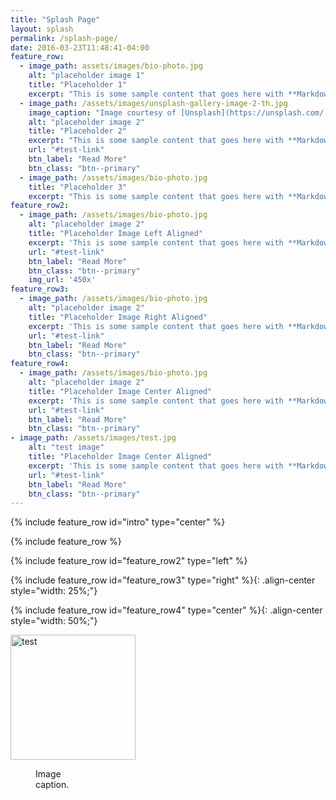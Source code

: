```yaml
---
title: "Splash Page"
layout: splash
permalink: /splash-page/
date: 2016-03-23T11:48:41-04:00
feature_row:
  - image_path: assets/images/bio-photo.jpg
    alt: "placeholder image 1"
    title: "Placeholder 1"
    excerpt: "This is some sample content that goes here with **Markdown** formatting."
  - image_path: /assets/images/unsplash-gallery-image-2-th.jpg
    image_caption: "Image courtesy of [Unsplash](https://unsplash.com/)"
    alt: "placeholder image 2"
    title: "Placeholder 2"
    excerpt: "This is some sample content that goes here with **Markdown** formatting."
    url: "#test-link"
    btn_label: "Read More"
    btn_class: "btn--primary"
  - image_path: /assets/images/bio-photo.jpg
    title: "Placeholder 3"
    excerpt: "This is some sample content that goes here with **Markdown** formatting."
feature_row2:
  - image_path: /assets/images/bio-photo.jpg
    alt: "placeholder image 2"
    title: "Placeholder Image Left Aligned"
    excerpt: 'This is some sample content that goes here with **Markdown** formatting. Left aligned with `type="left"`'
    url: "#test-link"
    btn_label: "Read More"
    btn_class: "btn--primary"
    img_url: '450x' 
feature_row3:
  - image_path: /assets/images/bio-photo.jpg
    alt: "placeholder image 2"
    title: "Placeholder Image Right Aligned"
    excerpt: 'This is some sample content that goes here with **Markdown** formatting. Right aligned with `type="right"`, test this: `{: .align-center style="width: 25%;"}`'
    url: "#test-link"
    btn_label: "Read More"
    btn_class: "btn--primary"
feature_row4:
  - image_path: /assets/images/bio-photo.jpg
    alt: "placeholder image 2"
    title: "Placeholder Image Center Aligned"
    excerpt: 'This is some sample content that goes here with **Markdown** formatting. Centered with `type="center"`, test this: `{: .align-center style="width: 50%;"}`'
    url: "#test-link"
    btn_label: "Read More"
    btn_class: "btn--primary"
- image_path: /assets/images/test.jpg
    alt: "test image"
    title: "Placeholder Image Center Aligned"
    excerpt: 'This is some sample content that goes here with **Markdown** formatting. Centered with `type="center"`, test this: `{: .align-center style="width: 50%;"}`'
    url: "#test-link"
    btn_label: "Read More"
    btn_class: "btn--primary"
---
```


{% include feature_row id="intro" type="center" %}

{% include feature_row %}

{% include feature_row id="feature_row2" type="left" %}

{% include feature_row id="feature_row3" type="right" %}{: .align-center style="width: 25%;"}

{% include feature_row id="feature_row4" type="center" %}{: .align-center style="width: 50%;"}

<img src="/assets/images/test.png" alt="test" width="200"/>

<figure style="width: 80px" class="align-center">
  <img src="{{ site.url }}{{ site.baseurl }}/assets/images/bio-photo.jpg" alt="">
  <figcaption>Image caption.</figcaption>
</figure>

